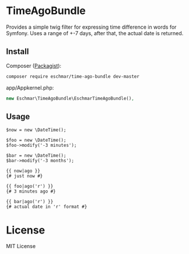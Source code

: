 # TimeAgoBundle
Provides a simple twig filter for expressing time difference in words for Symfony. 
Uses a range of +-7 days, after that, the actual date is returned.

## Install
Composer (<a href="https://packagist.org/packages/eschmar/time-ago-bundle" target="_blank">Packagist</a>):
```sh
composer require eschmar/time-ago-bundle dev-master
```

app/Appkernel.php:
```php
new Eschmar\TimeAgoBundle\EschmarTimeAgoBundle(),
```

## Usage
```
$now = new \DateTime();

$foo = new \DateTime();
$foo->modify('-3 minutes');

$bar = new \DateTime();
$bar->modify('-3 months');
```

```twig
{{ now|ago }}
{# just now #}

{{ foo|ago('r') }}
{# 3 minutes ago #}

{{ bar|ago('r') }}
{# actual date in 'r' format #}
```

# License
MIT License